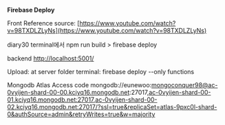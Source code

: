 **Firebase Deploy**

Front
Reference source: [https://www.youtube.com/watch?v=98TXDLZLyNs](https://www.youtube.com/watch?v=98TXDLZLyNs)

diary30 terminal에서 npm run build > firebase deploy

backend
[http://localhost:5001/](http://localhost:5001/)

Upload: at server folder terminal: firebase deploy --only functions

Mongodb Atlas
Access code
mongodb://eunewoo:mongoconquer98@ac-0vyijen-shard-00-00.kciyq16.mongodb.net:27017,[ac-0vyijen-shard-00-01.kciyq16.mongodb.net:27017](http://ac-0vyijen-shard-00-01.kciyq16.mongodb.net:27017/),[ac-0vyijen-shard-00-02.kciyq16.mongodb.net:27017/?ssl=true&replicaSet=atlas-9pxc0l-shard-0&authSource=admin&retryWrites=true&w=majority](http://ac-0vyijen-shard-00-02.kciyq16.mongodb.net:27017/?ssl=true&replicaSet=atlas-9pxc0l-shard-0&authSource=admin&retryWrites=true&w=majority)
